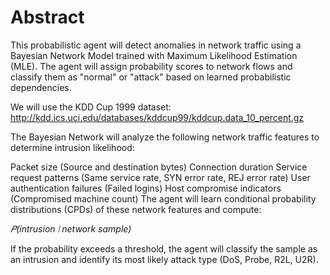# Abstract
This probabilistic agent will detect anomalies in network traffic using a Bayesian Network Model trained with Maximum Likelihood Estimation (MLE). The agent will assign probability scores to network flows and classify them as "normal" or "attack" based on learned probabilistic dependencies.

We will use the KDD Cup 1999 dataset: http://kdd.ics.uci.edu/databases/kddcup99/kddcup.data_10_percent.gz

The Bayesian Network will analyze the following network traffic features to determine intrusion likelihood:

Packet size (Source and destination bytes)
Connection duration
Service request patterns (Same service rate, SYN error rate, REJ error rate)
User authentication failures (Failed logins)
Host compromise indicators (Compromised machine count)
The agent will learn conditional probability distributions (CPDs) of these network features and compute: <br/>

*𝑃(intrusion ∣ network sample)* <br/>

If the probability exceeds a threshold, the agent will classify the sample as an intrusion and identify its most likely attack type (DoS, Probe, R2L, U2R).

